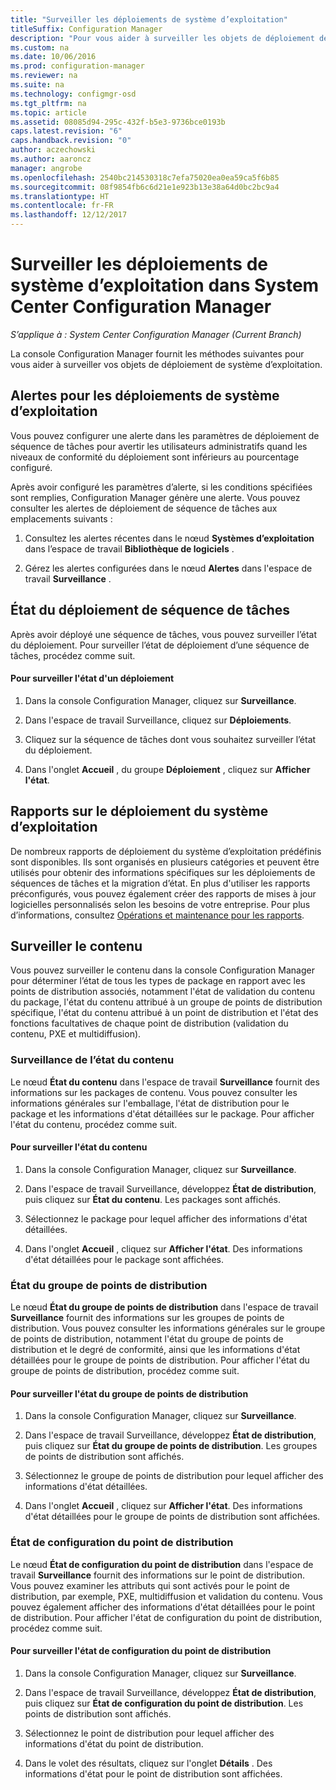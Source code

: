 ```yaml
---
title: "Surveiller les déploiements de système d’exploitation"
titleSuffix: Configuration Manager
description: "Pour vous aider à surveiller les objets de déploiement de système d’exploitation, la console Configuration Manager fournit des alertes, des rapports et divers indicateurs d’état."
ms.custom: na
ms.date: 10/06/2016
ms.prod: configuration-manager
ms.reviewer: na
ms.suite: na
ms.technology: configmgr-osd
ms.tgt_pltfrm: na
ms.topic: article
ms.assetid: 08085d94-295c-432f-b5e3-9736bce0193b
caps.latest.revision: "6"
caps.handback.revision: "0"
author: aczechowski
ms.author: aaroncz
manager: angrobe
ms.openlocfilehash: 2540bc214530318c7efa75020ea0ea59ca5f6b85
ms.sourcegitcommit: 08f9854fb6c6d21e1e923b13e38a64d0bc2bc9a4
ms.translationtype: HT
ms.contentlocale: fr-FR
ms.lasthandoff: 12/12/2017
---
```

# <a name="monitor-operating-system-deployments-in-system-center-configuration-manager"></a>Surveiller les déploiements de système d’exploitation dans System Center Configuration Manager

*S’applique à : System Center Configuration Manager (Current Branch)*

La console Configuration Manager fournit les méthodes suivantes pour vous aider à surveiller vos objets de déploiement de système d’exploitation.  


##  <a name="BKMK_OSDAlerts"></a> Alertes pour les déploiements de système d’exploitation  
 Vous pouvez configurer une alerte dans les paramètres de déploiement de séquence de tâches pour avertir les utilisateurs administratifs quand les niveaux de conformité du déploiement sont inférieurs au pourcentage configuré.  

 Après avoir configuré les paramètres d’alerte, si les conditions spécifiées sont remplies, Configuration Manager génère une alerte. Vous pouvez consulter les alertes de déploiement de séquence de tâches aux emplacements suivants :  

1.  Consultez les alertes récentes dans le nœud **Systèmes d’exploitation** dans l’espace de travail **Bibliothèque de logiciels** .  

2.  Gérez les alertes configurées dans le nœud **Alertes** dans l'espace de travail **Surveillance** .  

##  <a name="BKMK_TSDeployStatus"></a> État du déploiement de séquence de tâches  
 Après avoir déployé une séquence de tâches, vous pouvez surveiller l’état du déploiement. Pour surveiller l’état de déploiement d’une séquence de tâches, procédez comme suit.  

#### <a name="to-monitor-deployment-status"></a>Pour surveiller l'état d'un déploiement  

1.  Dans la console Configuration Manager, cliquez sur **Surveillance**.  

2.  Dans l'espace de travail Surveillance, cliquez sur **Déploiements**.  

3.  Cliquez sur la séquence de tâches dont vous souhaitez surveiller l’état du déploiement.  

4.  Dans l'onglet **Accueil** , du groupe **Déploiement** , cliquez sur **Afficher l'état**.  

##  <a name="BKMK_TSReports"></a> Rapports sur le déploiement du système d’exploitation  
 De nombreux rapports de déploiement du système d’exploitation prédéfinis sont disponibles. Ils sont organisés en plusieurs catégories et peuvent être utilisés pour obtenir des informations spécifiques sur les déploiements de séquences de tâches et la migration d’état. En plus d'utiliser les rapports préconfigurés, vous pouvez également créer des rapports de mises à jour logicielles personnalisés selon les besoins de votre entreprise. Pour plus d’informations, consultez [Opérations et maintenance pour les rapports](../../core/servers/manage/operations-and-maintenance-for-reporting.md).  

##  <a name="BKMK_MonitorContent"></a> Surveiller le contenu  
 Vous pouvez surveiller le contenu dans la console Configuration Manager pour déterminer l’état de tous les types de package en rapport avec les points de distribution associés, notamment l'état de validation du contenu du package, l'état du contenu attribué à un groupe de points de distribution spécifique, l'état du contenu attribué à un point de distribution et l'état des fonctions facultatives de chaque point de distribution (validation du contenu, PXE et multidiffusion).  

###  <a name="BKMK_ContentStatus"></a> Surveillance de l’état du contenu  
 Le nœud **État du contenu** dans l'espace de travail **Surveillance** fournit des informations sur les packages de contenu. Vous pouvez consulter les informations générales sur l'emballage, l'état de distribution pour le package et les informations d'état détaillées sur le package. Pour afficher l'état du contenu, procédez comme suit.  

#### <a name="to-monitor-content-status"></a>Pour surveiller l'état du contenu  

1.  Dans la console Configuration Manager, cliquez sur **Surveillance**.  

2.  Dans l'espace de travail Surveillance, développez **État de distribution**, puis cliquez sur **État du contenu**. Les packages sont affichés.  

3.  Sélectionnez le package pour lequel afficher des informations d'état détaillées.  

4.  Dans l'onglet **Accueil** , cliquez sur **Afficher l'état**. Des informations d'état détaillées pour le package sont affichées.  

###  <a name="BKMK_DPGroupStatus"></a> État du groupe de points de distribution  
 Le nœud **État du groupe de points de distribution** dans l'espace de travail **Surveillance** fournit des informations sur les groupes de points de distribution. Vous pouvez consulter les informations générales sur le groupe de points de distribution, notamment l'état du groupe de points de distribution et le degré de conformité, ainsi que les informations d'état détaillées pour le groupe de points de distribution. Pour afficher l'état du groupe de points de distribution, procédez comme suit.  

#### <a name="to-monitor-distribution-point-group-status"></a>Pour surveiller l'état du groupe de points de distribution  

1.  Dans la console Configuration Manager, cliquez sur **Surveillance**.  

2.  Dans l'espace de travail Surveillance, développez **État de distribution**, puis cliquez sur **État du groupe de points de distribution**. Les groupes de points de distribution sont affichés.  

3.  Sélectionnez le groupe de points de distribution pour lequel afficher des informations d'état détaillées.  

4.  Dans l'onglet **Accueil** , cliquez sur **Afficher l'état**. Des informations d'état détaillées pour le groupe de points de distribution sont affichées.  

###  <a name="BKMK_DPConfigStatus"></a> État de configuration du point de distribution  
 Le nœud **État de configuration du point de distribution** dans l'espace de travail **Surveillance** fournit des informations sur le point de distribution. Vous pouvez examiner les attributs qui sont activés pour le point de distribution, par exemple, PXE, multidiffusion et validation du contenu. Vous pouvez également afficher des informations d'état détaillées pour le point de distribution. Pour afficher l'état de configuration du point de distribution, procédez comme suit.  

#### <a name="to-monitor-distribution-point-configuration-status"></a>Pour surveiller l'état de configuration du point de distribution  

1.  Dans la console Configuration Manager, cliquez sur **Surveillance**.  

2.  Dans l'espace de travail Surveillance, développez **État de distribution**, puis cliquez sur **État de configuration du point de distribution**. Les points de distribution sont affichés.  

3.  Sélectionnez le point de distribution pour lequel afficher des informations d'état du point de distribution.  

4.  Dans le volet des résultats, cliquez sur l'onglet **Détails** . Des informations d'état pour le point de distribution sont affichées.  
